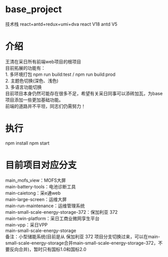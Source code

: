 # base_project
技术栈 react+antd+redux+umi+dva
react V18
antd V5

# 介绍
王清在采日所有前端web项目的根项目  
目前拓展的功能有：  
    1. 多环境打包 npm run build:test  / npm run build:prod  
    2. 主题色切换(深色、浅色)  
    3. 多语言功能切换  
目前项目本身仍然可能存在很多不足，希望有关采日同事可以添砖加瓦，为base项目添加一些更加基础功能。  
前端的道路并不平坦，同志们仍需努力！  

# 执行
npm install
npm start

# 目前项目对应分支
main_mofs_view：MOFS大屏  
main-battery-tools：电池诊断工具  
main-caietong：采e通web  
main-large-screen：运维大屏  
main-run-maintenance：运维管理系统  
main-small-scale-energy-storage-372：保加利亚 372  
main-twin-platform：采日工商业微网孪生平台  
main-vpp：采日VPP  
main-small-scale-energy-storage  
	备注：小型储能系统(目前是从 保加利亚 372 项目分支切换过来，可以在main-small-scale-energy-storage合并main-small-scale-energy-storage-372，不要反向合并)，暂时只有国标1.0和国标2.0